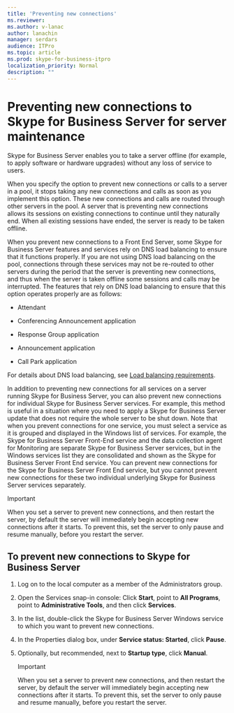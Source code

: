 ```yaml
---
title: 'Preventing new connections'
ms.reviewer: 
ms.author: v-lanac
author: lanachin
manager: serdars
audience: ITPro
ms.topic: article
ms.prod: skype-for-business-itpro
localization_priority: Normal
description: ""
---
```


# Preventing new connections to Skype for Business Server for server maintenance


Skype for Business Server enables you to take a server offline (for example, to apply software or hardware upgrades) without any loss of service to users.

When you specify the option to prevent new connections or calls to a server in a pool, it stops taking any new connections and calls as soon as you implement this option. These new connections and calls are routed through other servers in the pool. A server that is preventing new connections allows its sessions on existing connections to continue until they naturally end. When all existing sessions have ended, the server is ready to be taken offline.

When you prevent new connections to a Front End Server, some Skype for Business Server features and services rely on DNS load balancing to ensure that it functions properly. If you are not using DNS load balancing on the pool, connections through these services may not be re-routed to other servers during the period that the server is preventing new connections, and thus when the server is taken offline some sessions and calls may be interrupted. The features that rely on DNS load balancing to ensure that this option operates properly are as follows:

  - Attendant

  - Conferencing Announcement application

  - Response Group application

  - Announcement application

  - Call Park application

For details about DNS load balancing, see [Load balancing requirements](../../plan-your-deployment/network-requirements/load-balancing.md).

In addition to preventing new connections for all services on a server running Skype for Business Server, you can also prevent new connections for individual Skype for Business Server services. For example, this method is useful in a situation where you need to apply a Skype for Business Server update that does not require the whole server to be shut down. Note that when you prevent connections for one service, you must select a service as it is grouped and displayed in the Windows list of services. For example, the Skype for Business Server Front-End service and the data collection agent for Monitoring are separate Skype for Business Server services, but in the Windows services list they are consolidated and shown as the Skype for Business Server Front End service. You can prevent new connections for the Skype for Business Server Front End service, but you cannot prevent new connections for these two individual underlying Skype for Business Server services separately.

> [!IMPORTANT]
> When you set a server to prevent new connections, and then restart the server, by default the server will immediately begin accepting new connections after it starts. To prevent this, set the server to only pause and resume manually, before you restart the server.

## To prevent new connections to Skype for Business Server

1.  Log on to the local computer as a member of the Administrators group.

2.  Open the Services snap-in console: Click **Start**, point to **All Programs**, point to **Administrative Tools**, and then click **Services**.

3.  In the list, double-click the Skype for Business Server Windows service to which you want to prevent new connections.

4.  In the Properties dialog box, under **Service status: Started**, click **Pause**.

5.  Optionally, but recommended, next to **Startup type**, click **Manual**.
    
    > [!IMPORTANT]
    > When you set a server to prevent new connections, and then restart the server, by default the server will immediately begin accepting new connections after it starts. To prevent this, set the server to only pause and resume manually, before you restart the server.
